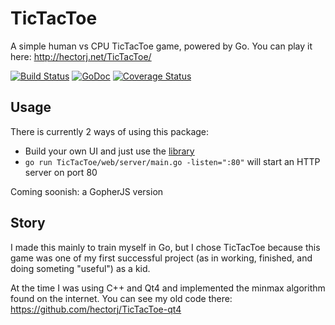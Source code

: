 # TicTacToe
A simple human vs CPU TicTacToe game, powered by Go. You can play it here: http://hectorj.net/TicTacToe/

[![Build Status](https://travis-ci.org/hectorj/TicTacToe.svg?branch=master)](https://travis-ci.org/hectorj/TicTacToe) [![GoDoc](https://godoc.org/github.com/hectorj/TicTacToe?status.svg)](https://godoc.org/github.com/hectorj/TicTacToe/) [![Coverage Status](https://coveralls.io/repos/hectorj/TicTacToe/badge.svg?branch=master&service=github)](https://coveralls.io/github/hectorj/TicTacToe?branch=master)

## Usage
There is currently 2 ways of using this package:
- Build your own UI and just use the [library](https://godoc.org/github.com/hectorj/TicTacToe/)
- `go run TicTacToe/web/server/main.go -listen=":80"` will start an HTTP server on port 80

Coming soonish: a GopherJS version

## Story

I made this mainly to train myself in Go, but I chose TicTacToe because this game was one of my first successful project (as in working, finished, and doing someting "useful") as a kid.

At the time I was using C++ and Qt4 and implemented the minmax algorithm found on the internet. You can see my old code there: https://github.com/hectorj/TicTacToe-qt4
